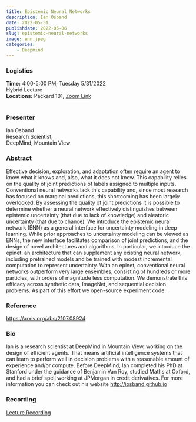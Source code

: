 ```yaml
---
title: Epistemic Neural Networks
description: Ian Osband
date: 2022-05-31
publishdate: 2022-05-06
slug: epistemic-neural-networks
image: enn.jpeg
categories:
    - Deepmind
---
```


### Logistics
<p>
    <strong> Time:</strong> 4:00-5:00 PM; Tuesday 5/31/2022<br>
    Hybrid Lecture <br>
    <strong>Locations:</strong> Packard 101, <a href="https://stanford.zoom.us/meeting/register/tJwpcu6pqzMiEtUPHhPPm18qyByaf88cHF0_" target="_blank" rel="noopener noreferrer">Zoom Link</a><br><br>
</p>

### Presenter
<p>
    Ian Osband<br>
    Research Scientist,<br>
    DeepMind, Mountain View<br>
</p>

### Abstract
<p>
    Effective decision, exploration, and adaptation often require an agent to know what it knows and, also, what it does not know.
    This capability relies on the quality of joint predictions of labels assigned to multiple inputs.  
    Conventional neural networks lack this capability and, since most research has focused on marginal predictions, this shortcoming has been largely overlooked.
    By assessing the quality of joint predictions it is possible to determine whether a neural network effectively distinguishes between epistemic uncertainty (that due to lack of knowledge) and aleatoric uncertainty (that due to chance).
    We introduce the epistemic neural network (ENN) as a general interface for uncertainty modeling in deep learning.
    While prior approaches to uncertainty modeling can be viewed as ENNs, the new interface facilitates comparison of joint predictions, and the design of novel architectures and algorithms.
    In particular, we introduce the epinet: an architecture that can supplement any existing neural network, including pretrained models and be trained with modest incremental computation to represent uncertainty.
    With an epinet, conventional neural networks outperform very large ensembles, consisting of hundreds or more particles, with orders of magnitude less computation.
    We demonstrate this efficacy across synthetic data, ImageNet, and sequential decision problems.
    As part of this effort we open-source experiment code.
</p>

### Reference
<p>
    <a href="url" target="_blank" rel="noopener noreferrer">https://arxiv.org/abs/2107.08924</a>
</p>

### Bio
<p>
    Ian is a research scientist at DeepMind in Mountain View, working on the design of efficient agents.
    That means artificial intelligence systems that can learn to perform well in decision problems with a reasonable amount of experience and/or compute.
    Before DeepMind, Ian completed his PhD at Stanford under the guidance of Benjamin Van Roy, studied Maths at Oxford, and had a brief spell working at JPMorgan in credit derivatives.
    For more information you can check out his website <a href="http://iosband.github.io" target="_blank" >http://iosband.github.io </a>
</p>

### Recording
<p>
    <a href="https://www.youtube.com/watch?v=j8an0dKcX4A" target="_blank" rel="noopener noreferrer">Lecture Recording</a><br>
</p>

